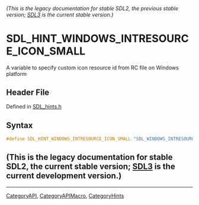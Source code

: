 ###### (This is the legacy documentation for stable SDL2, the previous stable version; [SDL3](https://wiki.libsdl.org/SDL3/) is the current stable version.)
# SDL_HINT_WINDOWS_INTRESOURCE_ICON_SMALL

A variable to specify custom icon resource id from RC file on Windows platform

## Header File

Defined in [SDL_hints.h](https://github.com/libsdl-org/SDL/blob/SDL2/include/SDL_hints.h)

## Syntax

```c
#define SDL_HINT_WINDOWS_INTRESOURCE_ICON_SMALL "SDL_WINDOWS_INTRESOURCE_ICON_SMALL"
```

## (This is the legacy documentation for stable SDL2, the current stable version; [SDL3](https://wiki.libsdl.org/SDL3/) is the current development version.)



----
[CategoryAPI](CategoryAPI), [CategoryAPIMacro](CategoryAPIMacro), [CategoryHints](CategoryHints)


